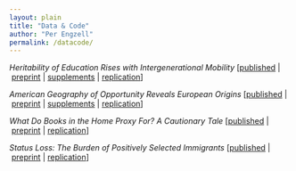 ```yaml
---
layout: plain
title: "Data & Code"
author: "Per Engzell"
permalink: /datacode/
---
```


*Heritability of Education Rises with Intergenerational Mobility* 
\[[published](https://doi.org/10.1073/pnas.1912998116) | [preprint](https://osf.io/preprints/socarxiv/yeq68/) | [supplements](https://osf.io/r9kp2/) | [replication](https://osf.io/c549j/)\]

*American Geography of Opportunity Reveals European Origins* 
\[[published](https://doi.org/10.1073/pnas.1810893116)  | [preprint](https://osf.io/preprints/socarxiv/bm8c9/) | [supplements](https://www.pnas.org/content/pnas/suppl/2019/03/04/1810893116.DCSupplemental/pnas.1810893116.sapp.pdf) | [replication](https://osf.io/5w7kf/)\]

*What Do Books in the Home Proxy For? A Cautionary Tale* 
\[[published](https://doi.org/10.1177/0049124119826143) | [preprint](https://osf.io/preprints/socarxiv/a6jny/) | [replication](https://osf.io/gh9kp/)\]

*Status Loss: The Burden of Positively Selected Immigrants* 
\[[published](https://doi.org/10.1177/0197918319850756) | [preprint](https://osf.io/preprints/socarxiv/qr5h7/) | [replication](https://osf.io/4mws3/)\]
